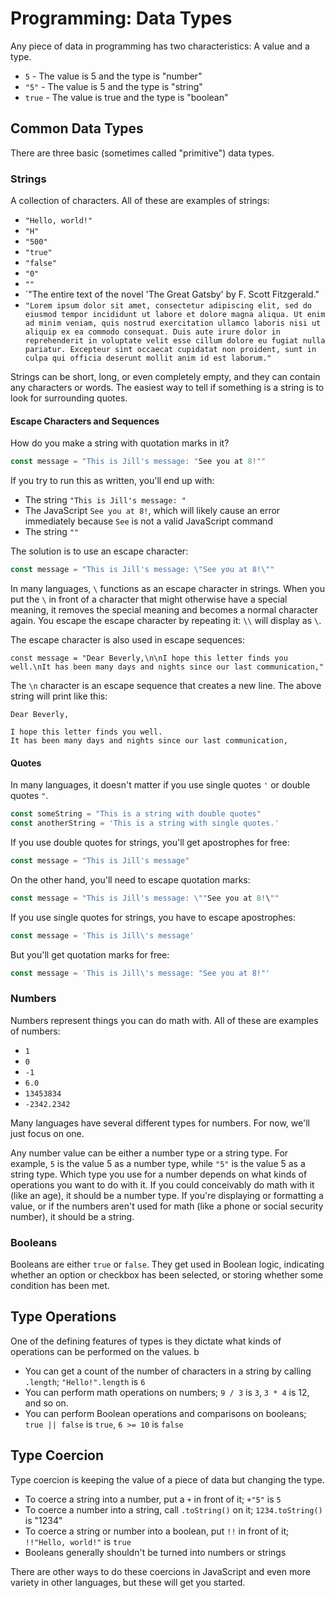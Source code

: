 # Programming: Data Types

Any piece of data in programming has two characteristics: A value and a type.

* `5` - The value is 5 and the type is "number"
* `"5"` - The value is 5 and the type is "string"
* `true` - The value is true and the type is "boolean"

## Common Data Types

There are three basic (sometimes called "primitive") data types.

### Strings

A collection of characters. All of these are examples of strings:

* `"Hello, world!"`
* `"H"`
* `"500"`
* `"true"`
* `"false"`
* `"0"`
* `""`
* `"The entire text of the novel 'The Great Gatsby' by F. Scott Fitzgerald."
* `"Lorem ipsum dolor sit amet, consectetur adipiscing elit, sed do eiusmod tempor incididunt ut labore et dolore magna aliqua. Ut enim ad minim veniam, quis nostrud exercitation ullamco laboris nisi ut aliquip ex ea commodo consequat. Duis aute irure dolor in reprehenderit in voluptate velit esse cillum dolore eu fugiat nulla pariatur. Excepteur sint occaecat cupidatat non proident, sunt in culpa qui officia deserunt mollit anim id est laborum."`

Strings can be short, long, or even completely empty, and they can contain any characters or words. The easiest way to tell if something is a string is to look for surrounding quotes.

#### Escape Characters and Sequences

How do you make a string with quotation marks in it?

```js
const message = "This is Jill's message: "See you at 8!""
```

If you try to run this as written, you'll end up with:

* The string `"This is Jill's message: "`
* The JavaScript `See you at 8!`, which will likely cause an error immediately because `See` is not a valid JavaScript command
* The string `""`

The solution is to use an escape character:

```js
const message = "This is Jill's message: \"See you at 8!\""
```

In many languages, `\` functions as an escape character in strings. When you put the `\` in front of a character that might otherwise have a special meaning, it removes the special meaning and becomes a normal character again. You escape the escape character by repeating it: `\\` will display as `\`.

The escape character is also used in escape sequences:

```
const message = "Dear Beverly,\n\nI hope this letter finds you well.\nIt has been many days and nights since our last communication,"
```

The `\n` character is an escape sequence that creates a new line. The above string will print like this:

```
Dear Beverly,

I hope this letter finds you well.
It has been many days and nights since our last communication,
```

#### Quotes

In many languages, it doesn't matter if you use single quotes `'` or double quotes `"`.

```js
const someString = "This is a string with double quotes"
const anotherString = 'This is a string with single quotes.'
```

If you use double quotes for strings, you'll get apostrophes for free:

```js
const message = "This is Jill's message"
```

On the other hand, you'll need to escape quotation marks:

```js
const message = "This is Jill's message: \""See you at 8!\""
```

If you use single quotes for strings, you have to escape apostrophes:

```js
const message = 'This is Jill\'s message'
```

But you'll get quotation marks for free:

```js
const message = 'This is Jill\'s message: "See you at 8!"'
```

### Numbers

Numbers represent things you can do math with. All of these are examples of numbers:

* `1`
* `0`
* `-1`
* `6.0`
* `13453834`
* `-2342.2342`

Many languages have several different types for numbers. For now, we'll just focus on one.

Any number value can be either a number type or a string type. For example, `5` is the value 5 as a number type, while `"5"` is the value 5 as a string type. Which type you use for a number depends on what kinds of operations you want to do with it. If you could conceivably do math with it (like an age), it should be a number type. If you're displaying or formatting a value, or if the numbers aren't used for math (like a phone or social security number), it should be a string.

### Booleans

Booleans are either `true` or `false`. They get used in Boolean logic, indicating whether an option or checkbox has been selected, or storing whether some condition has been met.

## Type Operations

One of the defining features of types is they dictate what kinds of operations can be performed on the values.
b
* You can get a count of the number of characters in a string by calling `.length`; `"Hello!".length` is `6`
* You can perform math operations on numbers; `9 / 3` is `3`, `3 * 4` is 12, and so on.
* You can perform Boolean operations and comparisons on booleans; `true || false` is `true`, `6 >= 10` is `false`

## Type Coercion

Type coercion is keeping the value of a piece of data but changing the type.

* To coerce a string into a number, put a `+` in front of it; `+"5"` is `5`
* To coerce a number into a string, call `.toString()` on it; `1234.toString()` is "1234"
* To coerce a string or number into a boolean, put `!!` in front of it; `!!"Hello, world!"` is `true`
* Booleans generally shouldn't be turned into numbers or strings

There are other ways to do these coercions in JavaScript and even more variety in other languages, but these will get you started.
